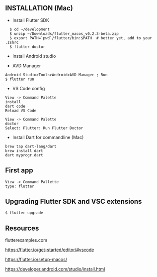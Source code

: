 
INSTALLATION (Mac)
-----
* Install Flutter SDK
```
  $ cd ~/development
  $ unzip ~/Downloads/flutter_macos_v0.2.3-beta.zip
  $ export PATH=`pwd`/flutter/bin:$PATH  # better yet, add to your .zshrc
  $ flutter doctor
```
* Install Android studio

* AVD Manager
```
Android Studio>Tools>Android>AVD Manager ; Run
$ flutter run
```

* VS Code config
```
View -> Command Palette
install
dart code
Reload VS Code

View -> Command Palette
doctor
Select: Flutter: Run Flutter Doctor
```

* Install Dart for commandline (Mac)
```
brew tap dart-lang/dart
brew install dart
dart myprogr.dart
```

## First app 
```
View -> Command Pallette
type: flutter
```

## Upgrading Flutter SDK and VSC extensions
```
$ flutter upgrade
```

## Resources

flutterexamples.com

https://flutter.io/get-started/editor/#vscode


https://flutter.io/setup-macos/

https://developer.android.com/studio/install.html